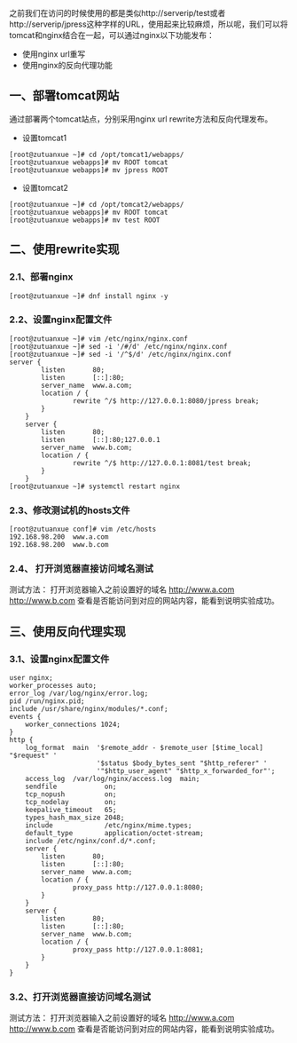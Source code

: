 之前我们在访问的时候使用的都是类似http://serverip/test或者http://serverip/jpress这种字样的URL，使用起来比较麻烦，所以呢，我们可以将tomcat和nginx结合在一起，可以通过nginx以下功能发布：

- 使用nginx url重写
- 使用nginx的反向代理功能

## 一、部署tomcat网站

通过部署两个tomcat站点，分别采用nginx url rewrite方法和反向代理发布。

- 设置tomcat1

```
[root@zutuanxue ~]# cd /opt/tomcat1/webapps/
[root@zutuanxue webapps]# mv ROOT tomcat
[root@zutuanxue webapps]# mv jpress ROOT
```

- 设置tomcat2

```
[root@zutuanxue ~]# cd /opt/tomcat2/webapps/
[root@zutuanxue webapps]# mv ROOT tomcat
[root@zutuanxue webapps]# mv test ROOT
```

## 二、使用rewrite实现

### 2.1、部署nginx

```
[root@zutuanxue ~]# dnf install nginx -y
```

### 2.2、设置nginx配置文件

```
[root@zutuanxue ~]# vim /etc/nginx/nginx.conf
[root@zutuanxue ~]# sed -i '/#/d' /etc/nginx/nginx.conf
[root@zutuanxue ~]# sed -i '/^$/d' /etc/nginx/nginx.conf
server {
        listen       80;
        listen       [::]:80;
        server_name  www.a.com;
        location / {
                rewrite ^/$ http://127.0.0.1:8080/jpress break;
        }
    }
    server {
        listen       80;
        listen       [::]:80;127.0.0.1
        server_name  www.b.com;
        location / {
                rewrite ^/$ http://127.0.0.1:8081/test break;
        }
    }
[root@zutuanxue ~]# systemctl restart nginx
```

### 2.3、修改测试机的hosts文件

```
[root@zutuanxue conf]# vim /etc/hosts
192.168.98.200  www.a.com
192.168.98.200  www.b.com
```

### 2.4、 打开浏览器直接访问域名测试

测试方法：
打开浏览器输入之前设置好的域名
http://www.a.com
http://www.b.com
查看是否能访问到对应的网站内容，能看到说明实验成功。

## 三、使用反向代理实现

### 3.1、设置nginx配置文件

```
user nginx;
worker_processes auto;
error_log /var/log/nginx/error.log;
pid /run/nginx.pid;
include /usr/share/nginx/modules/*.conf;
events {
    worker_connections 1024;
}
http {
    log_format  main  '$remote_addr - $remote_user [$time_local] "$request" '
                      '$status $body_bytes_sent "$http_referer" '
                      '"$http_user_agent" "$http_x_forwarded_for"';
    access_log  /var/log/nginx/access.log  main;
    sendfile            on;
    tcp_nopush          on;
    tcp_nodelay         on;
    keepalive_timeout   65;
    types_hash_max_size 2048;
    include             /etc/nginx/mime.types;
    default_type        application/octet-stream;
    include /etc/nginx/conf.d/*.conf;
    server {
        listen       80;
        listen       [::]:80;
        server_name  www.a.com;
        location / {
                proxy_pass http://127.0.0.1:8080;
        }
    }
    server {
        listen       80;
        listen       [::]:80;
        server_name  www.b.com;
        location / {
                proxy_pass http://127.0.0.1:8081;
        }
    }
}
```

### 3.2、打开浏览器直接访问域名测试

测试方法：
打开浏览器输入之前设置好的域名
http://www.a.com
http://www.b.com
查看是否能访问到对应的网站内容，能看到说明实验成功。